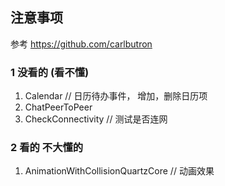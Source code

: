 ## 注意事项
 参考        https://github.com/carlbutron  



### 1 没看的  (看不懂)
1. Calendar           // 日历待办事件， 增加，删除日历项
2. ChatPeerToPeer  
3. CheckConnectivity  // 测试是否连网


### 2  看的 不大懂的
1.  AnimationWithCollisionQuartzCore   // 动画效果
